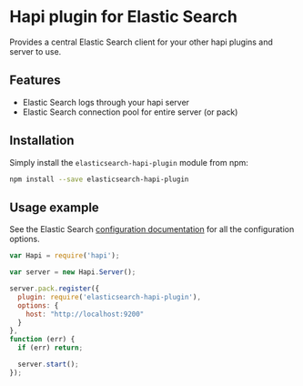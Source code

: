 # Hapi plugin for Elastic Search

Provides a central Elastic Search client for your other hapi plugins and server
to use.

## Features

- Elastic Search logs through your hapi server
- Elastic Search connection pool for entire server (or pack)

## Installation

Simply install the `elasticsearch-hapi-plugin` module from npm:

```sh
npm install --save elasticsearch-hapi-plugin
```

## Usage example

See the Elastic Search [configuration documentation](http://www.elasticsearch.org/guide/en/elasticsearch/client/javascript-api/current/configuration.html) for all the configuration options.

```js
var Hapi = require('hapi');

var server = new Hapi.Server();

server.pack.register({
  plugin: require('elasticsearch-hapi-plugin'),
  options: {
    host: "http://localhost:9200"
  }
},
function (err) {
  if (err) return;

  server.start();
});
```

